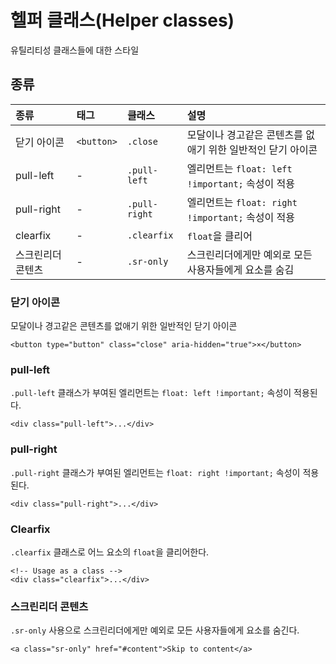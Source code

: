 <!--
{
    "id": 4108,
    "title": "헬퍼 클래스(Helper classes)",
    "outline": "유틸리티성 클래스들에 대한 스타일",
    "tags": ["widget", "base"],
    "order": [4, 1, 8],
    "thumbnail": "4.1.08.helper-classes.png"
}
-->

# 헬퍼 클래스(Helper classes)
유틸리티성 클래스들에 대한 스타일

## 종류
종류 | 태그 | 클래스 | 설명
:-- | :-- | :-- | :--
닫기 아이콘 | `<button>` | `.close` | 모달이나 경고같은 콘텐츠를 없애기 위한 일반적인 닫기 아이콘
pull-left | - | `.pull-left` | 엘리먼트는 `float: left !important;` 속성이 적용
pull-right | - | `.pull-right` | 엘리먼트는 `float: right !important;` 속성이 적용
clearfix | - | `.clearfix` | `float`을 클리어
스크린리더 콘텐츠 | - | `.sr-only` | 스크린리더에게만 예외로 모든 사용자들에게 요소를 숨김

### 닫기 아이콘
모달이나 경고같은 콘텐츠를 없애기 위한 일반적인 닫기 아이콘

```
<button type="button" class="close" aria-hidden="true">×</button>
```

### pull-left
`.pull-left` 클래스가 부여된 엘리먼트는 `float: left !important;` 속성이 적용된다.

```
<div class="pull-left">...</div>
```

### pull-right
`.pull-right` 클래스가 부여된 엘리먼트는 `float: right !important;` 속성이 적용된다.

```
<div class="pull-right">...</div>
```

### Clearfix
`.clearfix` 클래스로 어느 요소의 `float`을 클리어한다.

```
<!-- Usage as a class -->
<div class="clearfix">...</div>
```

### 스크린리더 콘텐츠
`.sr-only` 사용으로 스크린리더에게만 예외로 모든 사용자들에게 요소를 숨긴다.

```
<a class="sr-only" href="#content">Skip to content</a>
```


